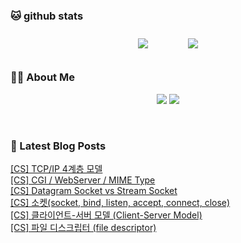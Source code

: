 
###  🐱 github stats  

<div id="main" align="center">
    <img src="https://github-readme-stats.vercel.app/api?username=Kojaewoong0504&count_private=true&show_icons=true&theme=tokyonight"
        style="height: auto; margin-left: 20px; margin-right: 20px; padding: 10px;"/>
    <img src="https://github-readme-stats.vercel.app/api/top-langs/?username=Kojaewoong0504&layout=compact"   
        style="height: auto; margin-left: 20px; margin-right: 20px; padding: 10px;"/>
</div>

###  💁‍♀️ About Me  
<p align="center">
    <a href="https://www.gowoong.com/"><img src="https://img.shields.io/badge/Blog-FF5722?style=flat-square&logo=Blogger&logoColor=white"/></a>
    <a href="mailto:jaewoong.ko0504@gmail.com"><img src="https://img.shields.io/badge/Gmail-d14836?style=flat-square&logo=Gmail&logoColor=white&link=ilovefran.ofm@gmail.com"/></a>
</p>

<br>

### 📕 Latest Blog Posts   

<a href ="https://www.gowoong.com/155"> [CS] TCP/IP 4계층 모델 </a> <br>
<a href ="https://www.gowoong.com/154"> [CS] CGI / WebServer / MIME Type </a> <br>
<a href ="https://www.gowoong.com/153"> [CS] Datagram Socket vs Stream Socket </a> <br>
<a href ="https://www.gowoong.com/152"> [CS] 소켓(socket, bind, listen, accept, connect, close) </a> <br>
<a href ="https://www.gowoong.com/151"> [CS] 클라이언트-서버 모델 (Client-Server Model) </a> <br>
<a href ="https://www.gowoong.com/150"> [CS] 파일 디스크립터 (file descriptor) </a> <br>
